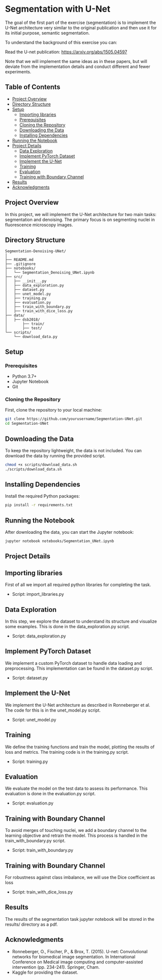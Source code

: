 # Segmentation with U-Net

The goal of the first part of the exercise (segmentation) is to implement the U-Net architecture very similar to the original publication and then use it for its initial purpose, semantic segmentation. 

To understand the background of this exercise you can:

Read the U-net publication: https://arxiv.org/abs/1505.04597


Note that we will implement the same ideas as in these papers, but will deviate from the implementation details and conduct different and fewer experiments.

## Table of Contents

- [Project Overview](#project-overview)
- [Directory Structure](#directory-structure)
- [Setup](#setup)
  - [Importing libraries](#importing-libraries)
  - [Prerequisites](#prerequisites)
  - [Cloning the Repository](#cloning-the-repository)
  - [Downloading the Data](#downloading-the-data)
  - [Installing Dependencies](#installing-dependencies)
- [Running the Notebook](#running-the-notebook)
- [Project Details](#project-details)
  - [Data Exploration](#data-exploration)
  - [Implement PyTorch Dataset](#implement-pytorch-dataset)
  - [Implement the U-Net](#implement-the-u-net)
  - [Training](#training)
  - [Evaluation](#evaluation)
  - [Training with Boundary Channel](#training-with-boundary-channel)
- [Results](#results)
- [Acknowledgments](#acknowledgments)

## Project Overview

In this project, we will implement the U-Net architecture for two main tasks: segmentation and denoising. The primary focus is on segmenting nuclei in fluorescence microscopy images.

## Directory Structure

```plaintext
Segmentation-Denoising-UNet/
│
├── README.md
├── .gitignore
├── notebooks/
│   └── Segmentation_Denoising_UNet.ipynb
├── src/
│   ├── __init__.py
│   ├── data_exploration.py
│   ├── dataset.py
│   ├── unet_model.py
│   ├── training.py
│   ├── evaluation.py
│   ├── train_with_boundary.py
│   ├── train_with_dice_loss.py
├── data/
│   ├── dsb2018/
│       ├── train/
│       ├── test/
└── scripts/
    └── download_data.py
```
## Setup

### Prerequisites

- Python 3.7+
- Jupyter Notebook
- Git

### Cloning the Repository

First, clone the repository to your local machine:

```sh
git clone https://github.com/yourusername/Segmentation-UNet.git
cd Segmentation-UNet
```
## Downloading the Data

To keep the repository lightweight, the data is not included. You can download the data by running the provided script.

```sh
chmod +x scripts/download_data.sh
./scripts/download_data.sh

```

## Installing Dependencies

Install the required Python packages:

```sh
pip install -r requirements.txt
```

## Running the Notebook
After downloading the data, you can start the Jupyter notebook:



```sh
jupyter notebook notebooks/Segmentation_UNet.ipynb
```

## Project Details

## Importing libraries
First of all we import all required python libraries for completing the task.

- Script: import_libraries.py

## Data Exploration
In this step, we explore the dataset to understand its structure and visualize some examples. This is done in the data_exploration.py script.

- Script: data_exploration.py

## Implement PyTorch Dataset
We implement a custom PyTorch dataset to handle data loading and preprocessing. This implementation can be found in the dataset.py script.

- Script: dataset.py

## Implement the U-Net
We implement the U-Net architecture as described in Ronneberger et al. The code for this is in the unet_model.py script.

- Script: unet_model.py

## Training
We define the training functions and train the model, plotting the results of loss and metrics. The training code is in the training.py script.

- Script: training.py

## Evaluation
We evaluate the model on the test data to assess its performance. This evaluation is done in the evaluation.py script.

- Script: evaluation.py

## Training with Boundary Channel
To avoid merges of touching nuclei, we add a boundary channel to the learning objective and retrain the model. This process is handled in the train_with_boundary.py script.

- Script: train_with_boundary.py

## Training with Boundary Channel
For robustness against class imbalance, we will use the Dice coefficient as loss

- Script: train_with_dice_loss.py

## Results
The results of the segmentation task jupyter notebook will be stored in the results/ directory as a pdf.


## Acknowledgments
- Ronneberger, O., Fischer, P., & Brox, T. (2015). U-net: Convolutional networks for biomedical image segmentation. In International Conference on Medical image computing and computer-assisted intervention (pp. 234-241). Springer, Cham.
- Kaggle for providing the dataset.
